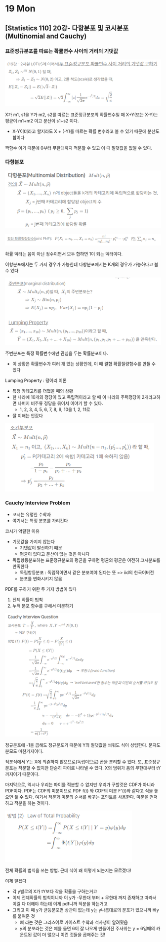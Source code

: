 # 19 Mon

## \[Statistics 110\] 20강- 다항분포 및 코시분포\(Multinomial and Cauchy\)

### 표준정규분포를 따르는 확률변수 사이의 거리의 기댓값

![](../../.gitbook/assets/image%20%28463%29.png)

X가 m1, s1을 Y가 m2, s2를 따르는 표준정규분포의 확률변수일 때 X+Y\(또는 X-Y\)는 평균이 m1+m2 이고 분산이 s1+s2 이다.

* X-Y이더라고 할지라도 X + \(-Y\)를 따르는 확률 변수라고 볼 수 있기 때문에 분산도 합이다

짝함수 이기 때문에 0부터 무한대까지 적분할 수 있고 이 때 절댓값을 없앨 수 있다.

### 다항분포

![](../../.gitbook/assets/image%20%28456%29.png)

![](../../.gitbook/assets/image%20%28459%29.png)

확률 벡터는 음이 아닌 정수이면서 모두 합하면 1이 되는 벡터이다.

이항분포에서는 두 가지 경우가 가능한데 다항분포에서는 K개의 경우가 가능하다고 볼 수 있다 

![](../../.gitbook/assets/image%20%28460%29.png)

주변분포는 특정 확률변수에만 관심을 두는 확률분포이다.

* 이 상황은 확률변수가 여러 개 있는 상황인데, 이 때 결합 확률질량함수를 만들 수 있다

Lumping Property : 덩어리 이론

* 특정 카테고리를 더했을 때의 상황
* 한 나라에 10개의 정당이 있고 독립적이라고 할 때 이 나라의 주력정당이 2개라고하면 나머지 비주류 정당을 묶어서 이야기 할 수 있다.
  * 1, 2, 3, 4, 5, 6, 7, 8, 9, 10을 1, 2, 11로
* 잘 이해는 안갔다

![](../../.gitbook/assets/image%20%28455%29.png)

### Cauchy Interview Problem

* 코시는 유명한 수학자
* 여기서는 특정 분포를 가리킨다

코시가 악랄한 이유

* 기댓값을 가지지 않는다
  * 기댓값이 발산하기 때문
  * 평균이 없다고 분산이 없는 것은 아니다
* 독립항등분포하는 표준정규분포의 평균을 구하면 평균의 평균은 여전히 코시분포를 만족한다
  * 독립항등분포 : 독립적이면서 같은 분포여야 된다는 뜻 =&gt; iid의 한국어버전
  * 분포를 변화시키지 않음

PDF를 구하기 위한 두 가지 방법이 있다

1. 전체 확률이 법칙
2. 누적 분포 함수를 구해서 미분하기

![](../../.gitbook/assets/image%20%28458%29.png)

정규분포에 -1을 곱해도 정규분포기 때문에 Y의 절댓값을 씌워도 식이 성립한다. 분자도 분모도 마찬가지이다.

적분식에서 Y는 X에 의존하지 않으므로\(독립이므로\) 곱을 분리할 수 있다. 또, 표준정규분포는 적분할 수 없지만 단순히 파이로 나타낼 수 있다. X의 범위가 음의 무한대부터 tY까지이기 때문이다.

마지막으로, 역시나 우리는 파이를 적분할 수 없지만 우리가 구할것은 CDF가 아니라 PDF이다. PDF는 CDF의 미분이므로 PDF f\(t\) 와 CDF의 미분 F'\(t\)와 같다고 식을 놓으면 풀 수 있다. 여기서 적분과 미분의 순서를 바꾸는 포인트를 사용한다. 미분을 먼저하고 적분을 하는 것이다.

![](../../.gitbook/assets/image%20%28457%29.png)

전체 확률의 법칙을 쓰는 방법.  근데 식이 왜 이렇게 되는지는 모르겠다!

이제 알겠다

* 각 y별로의 X가 tY보다 작을 확률을 구하는거고
* 이제 전체확률의 법칙이니까 이 y가 -무한대 부터 + 무한대 까지 존재하고 따라서 이걸 다 더해야 하는데 이게 pdf니까 적분을 하는거고
* 그리고 이 때 y가 균등분포면 상관이 없는데 y는 y나름대로의 분포가 있으니까 삐y를 붙여준 것
  * 삐 라는 것은 그리스어로 카이스트 수학과 석사생이 알려줬음
  * y의 분포라는 것은 예를 들면 6이 잘 나오게 만들어진 주사위는 y = 6일때의 카운트된 값이 더 많으니 이런 것들을 곱해주는 것!

